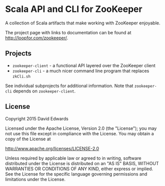 # Scala API and CLI for ZooKeeper
A collection of Scala artifacts that make working with ZooKeeper enjoyable.

The project page with links to documentation can be found at <http://loopfor.com/zookeeper/>.

## Projects
* `zookeeper-client` - a functional API layered over the ZooKeeper client
* `zookeeper-cli` - a much nicer command line program that replaces `zkCli.sh`

See individual subprojects for additional information. Note that `zookeeper-cli` depends on `zookeeper-client`.

## License
Copyright 2015 David Edwards

Licensed under the Apache License, Version 2.0 (the "License");
you may not use this file except in compliance with the License.
You may obtain a copy of the License at

http://www.apache.org/licenses/LICENSE-2.0

Unless required by applicable law or agreed to in writing, software
distributed under the License is distributed on an "AS IS" BASIS,
WITHOUT WARRANTIES OR CONDITIONS OF ANY KIND, either express or implied.
See the License for the specific language governing permissions and
limitations under the License.
